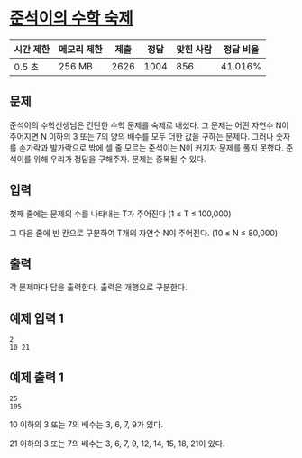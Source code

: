 # [준석이의 수학 숙제](https://www.acmicpc.net/problem/17206)

| 시간 제한 | 메모리 제한 | 제출 | 정답 | 맞힌 사람 | 정답 비율 |
| --- | --- | --- | --- | --- | --- |
| 0.5 초 | 256 MB | 2626 | 1004 | 856 | 41.016% |

## 문제

준석이의 수학선생님은 간단한 수학 문제를 숙제로 내셨다. 그 문제는 어떤 자연수 N이 주어지면 N 이하의 3 또는 7의 양의 배수를 모두 더한 값을 구하는 문제다. 그러나 숫자를 손가락과 발가락으로 밖에 셀 줄 모르는 준석이는 N이 커지자 문제를 풀지 못했다. 준석이를 위해 우리가 정답을 구해주자. 문제는 중복될 수 있다.

## 입력

첫째 줄에는 문제의 수를 나타내는 T가 주어진다 (1 ≤ T ≤ 100,000)

그 다음 줄에 빈 칸으로 구분하여 T개의 자연수 N이 주어진다. (10 ≤ N ≤ 80,000)

## 출력

각 문제마다 답을 출력한다. 출력은 개행으로 구분한다.

## 예제 입력 1

```
2
10 21

```

## 예제 출력 1

```
25
105

```

10 이하의 3 또는 7의 배수는 3, 6, 7, 9가 있다.

21 이하의 3 또는 7의 배수는 3, 6, 7, 9, 12, 14, 15, 18, 21이 있다.
